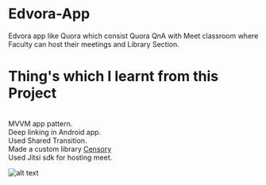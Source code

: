 # Edvora-App
Edvora app like Quora which consist Quora QnA with Meet classroom where Faculty can host their meetings and Library Section.
# Thing's which I learnt from this Project
</br>
MVVM app pattern.</br>
Deep linking in Android app.</br>
Used Shared Transition.</br>
Made a custom library <a href="https://github.com/KapilYadav-dev/Censory">Censory</a></br>
Used Jitsi sdk for hosting meet.</br>

![alt text](https://raw.githubusercontent.com/KapilYadav-dev/Edvora-App/main/image1.png)
